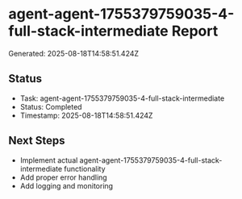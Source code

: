 # agent-agent-1755379759035-4-full-stack-intermediate Report

Generated: 2025-08-18T14:58:51.424Z

## Status
- Task: agent-agent-1755379759035-4-full-stack-intermediate
- Status: Completed
- Timestamp: 2025-08-18T14:58:51.424Z

## Next Steps
- Implement actual agent-agent-1755379759035-4-full-stack-intermediate functionality
- Add proper error handling
- Add logging and monitoring
